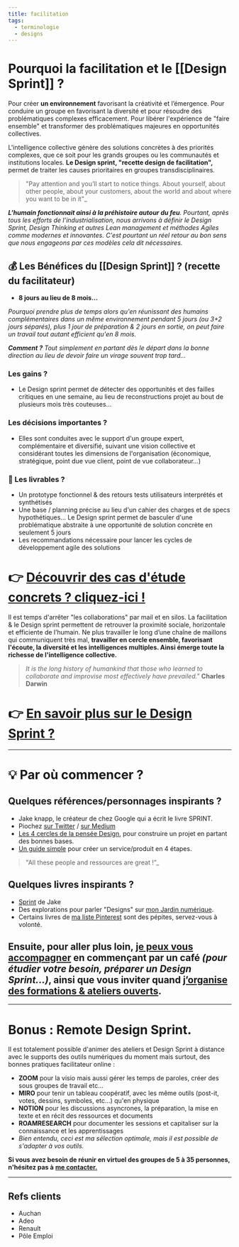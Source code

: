 ```yaml
---
title: facilitation
tags:
  - terminologie
  - designs
---
```


# Pourquoi la facilitation et le [[Design Sprint]] ?

Pour créer **un environnement** favorisant la créativité et l’émergence. Pour conduire un groupe en favorisant la diversité et pour résoudre des problématiques complexes efficacement. Pour libérer l'expérience de "faire ensemble" et transformer des problématiques majeures en opportunités collectives.

L'intelligence collective génère des solutions concrètes à des priorités complexes, que ce soit pour les grands groupes ou les communautés et institutions locales. **Le Design sprint, "recette design de facilitation",** permet de traiter les causes prioritaires en groupes transdisciplinaires.

  

> "Pay attention and you’ll start to notice things. About yourself, about other people, about your customers, about the world and about where you want to be in it"_  

**_L’humain fonctionnait ainsi à la préhistoire autour du feu_**_. Pourtant, après tous les efforts de l’industrialisation, nous arrivons à définir le Design Sprint, Design Thinking et autres Lean management et méthodes Agiles comme modernes et innovantes. C'est pourtant un réel retour au bon sens que nous engageons par ces modèles cela dit nécessaires._

## 💰 Les Bénéfices du [[Design Sprint]] ? (recette du facilitateur)

-   **8 jours au lieu de 8 mois...**

_Pourquoi prendre plus de temps alors qu'en réunissant des humains complémentaires dans un même environnement pendant 5 jours (ou 3+2 jours séparés), plus 1 jour de préparation & 2 jours en sortie, on peut faire un travail tout autant efficient qu'en 8 mois._ 

_**Comment ?** Tout simplement en partant dès le départ dans la bonne direction au lieu de devoir faire un virage souvent trop tard..._

   
### Les gains ?

-   Le Design sprint permet de détecter des opportunités et des failles critiques en une semaine, au lieu de reconstructions projet au bout de plusieurs mois très couteuses...

  
### Les décisions importantes ?

-   Elles sont conduites avec le support d'un groupe expert, complémentaire et diversifié, suivant une vision collective et considérant toutes les dimensions de l'organisation (économique, stratégique, point due vue client, point de vue collaborateur...)

 
### 🔖 Les livrables ?

-   Un prototype fonctionnel & des retours tests utilisateurs interprétés et synthétisés
-   Une base / planning précise au lieu d'un cahier des charges et de specs hypothétiques... Le Design sprint permet de basculer d'une problématique abstraite à une opportunité de solution concrète en seulement 5 jours
-   Les recommandations nécessaire pour lancer les cycles de développement agile des solutions

  

# 👉 [Découvrir des cas d'étude concrets ? cliquez-ici !](https://medium.com/a-road-to-design/tagged/case-study "Link: https://medium.com/a-road-to-design/tagged/case-study")

  

Il est temps d'arrêter "les collaborations" par mail et en silos. La facilitation & le Design sprint permettent de retrouver la proximité sociale, horizontale et efficiente de l’humain. Ne plus travailler le long d’une chaîne de maillons qui communiquent très mal, **travailler en cercle ensemble, favorisant l'écoute, la diversité et les intelligences multiples. Ainsi émerge toute la richesse de l'intelligence collective.**

> _It is the long history of humankind that those who learned to collaborate and improvise most effectively have prevailed."_ **Charles Darwin**

# 👉 [En savoir plus sur le Design Sprint ?](https://medium.com/liut-design "Link: https://medium.com/liut-design")

 ---

# 💡 Par où commencer ?

## Quelques références/personnages inspirants ?

-   Jake knapp, le créateur de chez Google qui a écrit le livre SPRINT.
-   Piochez [sur Twitter](https://twitter.com/SlaapMe/following "Link: https://twitter.com/SlaapMe/following") / [sur Medium](https://medium.com/@slaapme/following "Link: https://medium.com/@slaapme/following")
-   [Les 4 cercles de la pensée Design](https://medium.com/com-plexus/il-manque-un-cercle-au-design-thinking-il-se-trouve-dans-likigai-2af33597477b "Link: https://medium.com/com-plexus/il-manque-un-cercle-au-design-thinking-il-se-trouve-dans-likigai-2af33597477b"), pour construire un projet en partant des bonnes bases.
-   [Un guide simple](https://medium.com/a-road-to-design/comment-cr%C3%A9er-un-service-ou-un-produit-%C3%A0-moindre-co%C3%BBt-en-4-%C3%A9tapes-d5b46c2faa9d "Link: https://medium.com/a-road-to-design/comment-cr%C3%A9er-un-service-ou-un-produit-%C3%A0-moindre-co%C3%BBt-en-4-%C3%A9tapes-d5b46c2faa9d") pour créer un service/produit en 4 étapes.

> "All these people and ressources are great !”_

## Quelques livres inspirants ?

-   [Sprint](https://www.amazon.fr/Sprint-R%C3%A9soudre-probl%C3%A8mes-trouver-nouvelles/dp/2212566069/ref=sr_1_1?ie=UTF8&qid=1518110900&sr=8-1&keywords=sprint "Link: https://www.amazon.fr/Sprint-R%C3%A9soudre-probl%C3%A8mes-trouver-nouvelles/dp/2212566069/ref=sr_1_1?ie=UTF8&qid=1518110900&sr=8-1&keywords=sprint") de Jake
-   Des explorations pour parler "Designs" sur [mon Jardin numérique](https://liut-jardin.netlify.app/designs).
-   Certains livres de [ma liste Pinterest](https://www.pinterest.fr/slaapme/books-draft/ "Link: https://www.pinterest.fr/slaapme/books-draft/") sont des pépites, servez-vous à volonté.

## Ensuite, pour aller plus loin, [je peux vous accompagner](https://www.liut.me/contact "Link: https://www.liut.me/contact") en commençant par un café _(pour étudier votre besoin, préparer un Design Sprint...)_, ainsi que vous inviter quand [j’organise des formations & ateliers ouverts](https://liut.substack.com/ "Link: https://liut.substack.com").

---

# Bonus : Remote Design Sprint.

Il est totalement possible d'animer des ateliers et Design Sprint à distance avec le supports des outils numériques du moment mais surtout, des bonnes pratiques facilitateur online :

-   **ZOOM** pour la visio mais aussi gérer les temps de paroles, créer des sous groupes de travail etc...
-   **MIRO** pour tenir un tableau coopératif, avec les même outils (post-it, votes, dessins, symboles, etc...) qu'en physique
-   **NOTION** pour les discussions asyncrones, la préparation, la mise en texte et en récit des ressources et documents
-   **ROAMRESEARCH** pour documenter les sessions et capitaliser sur la connaissance et les apprentissages
-   _Bien entendu, ceci est ma sélection optimale, mais il est possible de s'adapter à vos outils._

**Si vous avez besoin de réunir en virtuel des groupes de 5 à 35 personnes, n'hésitez pas à** [**me contacter.**](https://www.liut.me/contact "Link: https://www.liut.me/contact")

---

## Refs clients
- Auchan
- Adeo
- Renault
- Pôle Emploi